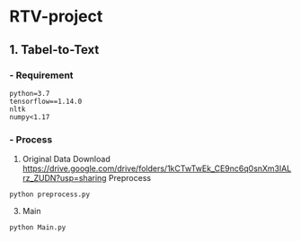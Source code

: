 # RTV-project

## 1. Tabel-to-Text

### - Requirement
~~~
python=3.7
tensorflow==1.14.0
nltk
numpy<1.17
~~~

### - Process
1) Original Data Download  
https://drive.google.com/drive/folders/1kCTwTwEk_CE9nc6q0snXm3lALrz_ZUDN?usp=sharing
 Preprocess
~~~
python preprocess.py
~~~
3) Main
~~~
python Main.py
~~~
